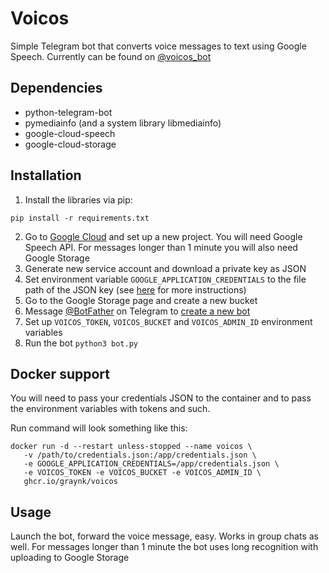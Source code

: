# Voicos
Simple Telegram bot that converts voice messages to text using Google Speech. Currently can be found on [@voicos_bot](https://t.me/voicos_bot)

## Dependencies
* python-telegram-bot
* pymediainfo (and a system library libmediainfo)
* google-cloud-speech
* google-cloud-storage

## Installation
1. Install the libraries via pip:
```
pip install -r requirements.txt
```
2. Go to [Google Cloud](https://cloud.google.com/) and set up a new project. You will need Google Speech API. 
   For messages longer than 1 minute you will also need Google Storage
2. Generate new service account and download a private key as JSON
2. Set environment variable `GOOGLE_APPLICATION_CREDENTIALS` to the file path of the JSON key 
   (see [here](https://cloud.google.com/speech-to-text/docs/quickstart-client-libraries) for more instructions)
2. Go to the Google Storage page and create a new bucket
2. Message [@BotFather](https://t.me/BotFather) on Telegram to [create a new bot](https://core.telegram.org/bots#6-botfather)
2. Set up `VOICOS_TOKEN`, `VOICOS_BUCKET` and `VOICOS_ADMIN_ID` environment variables
2. Run the bot
`python3 bot.py`


## Docker support
You will need to pass your credentials JSON to the container and to pass the environment variables with tokens and such.

Run command will look something like this:

```
docker run -d --restart unless-stopped --name voicos \
   -v /path/to/credentials.json:/app/credentials.json \
   -e GOOGLE_APPLICATION_CREDENTIALS=/app/credentials.json \
   -e VOICOS_TOKEN -e VOICOS_BUCKET -e VOICOS_ADMIN_ID \
   ghcr.io/graynk/voicos
```

## Usage
Launch the bot, forward the voice message, easy. Works in group chats as well. 
For messages longer than 1 minute the bot uses long recognition with uploading to Google Storage
